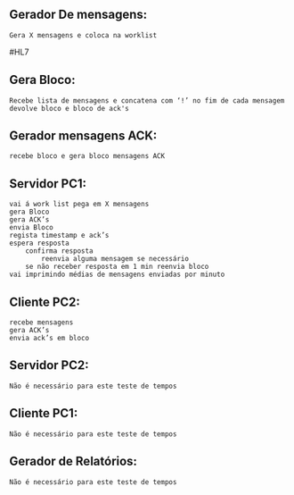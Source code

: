 ## Gerador De mensagens:
    Gera X mensagens e coloca na worklist


#HL7

## Gera Bloco:
    Recebe lista de mensagens e concatena com ‘!’ no fim de cada mensagem
    devolve bloco e bloco de ack's


## Gerador mensagens ACK:
    recebe bloco e gera bloco mensagens ACK


## Servidor PC1:
    vai á work list pega em X mensagens
    gera Bloco
    gera ACK’s
    envia Bloco
    regista timestamp e ack’s
    espera resposta
        confirma resposta
            reenvia alguma mensagem se necessário
        se não receber resposta em 1 min reenvia bloco
    vai imprimindo médias de mensagens enviadas por minuto


## Cliente PC2:
    recebe mensagens
    gera ACK’s
    envia ack’s em bloco






## Servidor PC2:
    Não é necessário para este teste de tempos

## Cliente PC1:
    Não é necessário para este teste de tempos
## Gerador de Relatórios:
    Não é necessário para este teste de tempos
